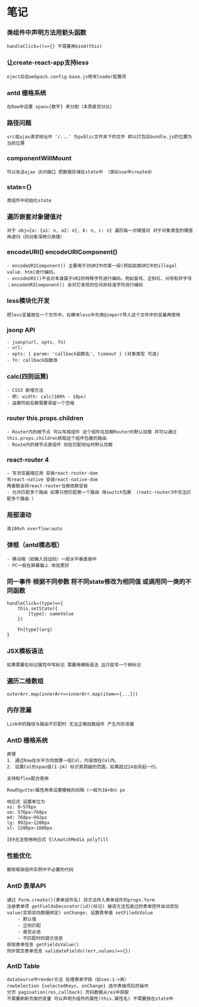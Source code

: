 # 笔记

### 类组件中声明方法用箭头函数 
	handleClick=()=>{} 不需要再bind(this) 

### 让create-react-app支持less
	eject后在webpack.config.base.js修改loader配置项

### antd 栅格系统
	在Row中设置 span={数字} 来分割（本质是百分比） 

### 路径问题
	src或ajax请求地址中 '/...' 为public文件夹下的文件 即以打包后bundle.js的位置为当前位置

### componentWillMount 
	可以发送ajax 访问接口 把数据存储在state中 （类似vue中created）

### state={} 
	类组件中初始化state

### 遍历嵌套对象键值对
	对于 obj={a: {a1: n, a2: n}, b: n, c: n} 遍历每一对键值对 对于对象类型的键值用递归（同对象深拷贝原理）

### encodeURI() encodeURIComponent()
	- encodeURIComponent() 主要用于对URI中的某一段(例如前面URI中的illegal value．htm)进行编码。
	- encodeURI()不会对本身属于URI的特殊字符进行编码，例如冒号、正斜杠、问号和井字号
	；encodeURIComponent() 会对它发现的任何非标准字符进行编码

### less模块化开发 
	把less变量放在一个文件中，在模块less中先用@import导入这个文件中的变量再使用

### jsonp API
	- jsonp(url, opts, fn)
	- url:
	- opts: { param: 'callback函数名', timeout	} (对象类型 可选)
	- fn: callback函数体

### calc(四则运算)
	- CSS3 新增方法
	- 例: width: calc(100% - 10px)
	- 运算符前后都需要保留一个空格

### router this.props.children
	- Router内的根节点 可以写成组件 这个组件在加载Router时默认加载 并可以通过this.props.children获取这个组件包裹的路由
	- Route内的根节点是组件 则在匹配地址时默认加载

### react-router 4
	- 写浏览器端应用 安装react-router-dom
	写react-native 安装react-native-dom
	两者都会将react-router当做依赖安装
	- 允许匹配多个路由 如果只想匹配第一个路由 用switch包裹 （reatc-router3中无法匹配多个路由 ）

### 局部滚动
	高100vh overflow:auto

### 弹框（antd模态框）
	- 移动端（如输入验证码）一般水平垂直居中
	- PC一般在屏幕偏上 体验更好

### 同一事件 根据不同参数 将不同state修改为相同值 或调用同一类的不同函数
	handleClick=(type)=>{
		this.setState({
			[type]: sameValue
		})

		Fn[type](arg)
	}

### JSX模板语法
	如果需要在标记属性中写标记 需要用模板语法 且只能写一个根标记

### 遍历二维数组
	outerArr.map(innerArr=>innerArr.map(item=>{...}))

### 内存泄漏
	Link中的路径与路由不匹配时 无法正确加载组件 产生内存泄漏

### AntD 栅格系统
	原理
	1. 通过Row在水平方向放置一组Col，内容放在Col内。
	2. 设置Col的span值(1-24) 标识其跨越的范围，如果超过24会另起一行。

	支持和flex配合使用

	Row的gutter属性用来设置栅格的间隔（一般为16+8n）px

	响应式 设置单位为
	xs: 0~576px
	sm: 576px~768px
	md: 768px~992px
	lg: 992px~1200px
	xl: 1200px~1600px

	IE9无法使用响应式 引入matchMedia polyfill
	

### 性能优化
	删除框架组件实例中不必要的代码

### AntD 表单API
	通过 Form.create()(表单组件名) 将方法传入表单组件的props.form
	注册表单项 getFieldsDecorator(id)(标记) 被该方法包装过的表单控件自动添加value(实现双向数据绑定) onChange; 设置表单值 setFiledsValue
		- 默认值 
		- 正则匹配 
		- 是否必选 
		- 不匹配时的提示信息
	获取表单信息 getFieldsValue()
	同步提交表单信息 validateFields((err,values)=>{})

### AntD Table 
	dataSource中render方法 处理表单字段（如sex:1->男）
	rowSelection {selectedKeys, onChange} 选中表格项后的操作
	分页 pagination(res,callback) 页码数据从res中获取
	不需要刷新页面的变量 可以声明为组件的属性(this.属性名) 不需要放在state中